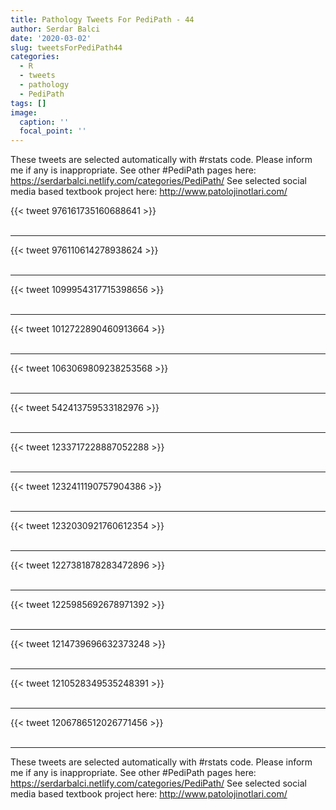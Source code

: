 ```yaml
---
title: Pathology Tweets For PediPath - 44
author: Serdar Balci
date: '2020-03-02'
slug: tweetsForPediPath44
categories:
  - R
  - tweets
  - pathology
  - PediPath
tags: []
image:
  caption: ''
  focal_point: ''
---
```



These tweets are selected automatically with #rstats code. Please inform me if any is inappropriate.
See other #PediPath pages here: https://serdarbalci.netlify.com/categories/PediPath/ 
See selected social media based textbook project here: http://www.patolojinotlari.com/

{{< tweet 976161735160688641 >}}
<br>
<br>
<hr>
{{< tweet 976110614278938624 >}}
<br>
<br>
<hr>
{{< tweet 1099954317715398656 >}}
<br>
<br>
<hr>
{{< tweet 1012722890460913664 >}}
<br>
<br>
<hr>
{{< tweet 1063069809238253568 >}}
<br>
<br>
<hr>
{{< tweet 542413759533182976 >}}
<br>
<br>
<hr>
{{< tweet 1233717228887052288 >}}
<br>
<br>
<hr>
{{< tweet 1232411190757904386 >}}
<br>
<br>
<hr>
{{< tweet 1232030921760612354 >}}
<br>
<br>
<hr>
{{< tweet 1227381878283472896 >}}
<br>
<br>
<hr>
{{< tweet 1225985692678971392 >}}
<br>
<br>
<hr>
{{< tweet 1214739696632373248 >}}
<br>
<br>
<hr>
{{< tweet 1210528349535248391 >}}
<br>
<br>
<hr>
{{< tweet 1206786512026771456 >}}
<br>
<br>
<hr>


These tweets are selected automatically with #rstats code. Please inform me if any is inappropriate.
See other #PediPath pages here: https://serdarbalci.netlify.com/categories/PediPath/ 
See selected social media based textbook project here: http://www.patolojinotlari.com/
